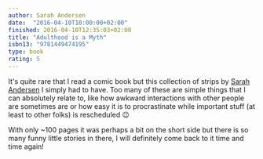 ```yaml
---
author: Sarah Andersen
date:  "2016-04-10T10:00:00+02:00"
finished: 2016-04-10T12:35:03+02:00
title: "Adulthood is a Myth"
isbn13: "9781449474195"
type: book
rating: 5
---
```


It's quite rare that I read a comic book but this collection of strips by
[Sarah Andersen](http://sarahcandersen.com/) I simply had to have. Too many of
these are simple things that I can absolutely relate to, like how awkward
interactions with other people are sometimes are or how easy it is to
procrastinate while important stuff (at least to other folks) is rescheduled 😉

With only ~100 pages it was perhaps a bit on the short side but there is so many
funny little stories in there, I will definitely come back to it time and time
again!

